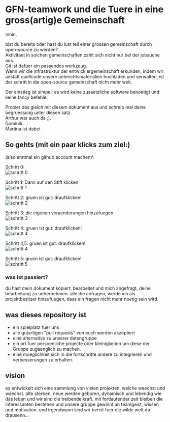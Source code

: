 
# GFN-teamwork und die Tuere in eine gross(artig)e Gemeinschaft

moin,

bist du bereits oder hast du lust teil einer grossen gemeinschaft durch open-source zu werden?\
Aktivitaet in solchen gemeinschaften zahlt sich nicht nur bei der jobsuche aus.\
Git ist dafuer ein passendes werkzeug.\
Wenn wir die infrastruktur der entwicklergemeinschaft erkunden, indem wir anstatt quellcode unsere unterichtsmaterialien hochladen und verwalten, ist der schritt in die open-source gemeinschaft nicht mehr weit.

Der einstieg ist simpel: es wird keine zusaetzliche software benoetigt und keine fancy befehle.

Probier das gleich mit diesem dokument aus und schreib mal deine begruessung unter diesen satz.\
Arthur war auch da ;).\
Dominik\
Martina ist dabei.

## So gehts (mit ein paar klicks zum ziel:)

(also erstmal ein github account machen)\

Schritt 0:\
![schritt 0](https://github.com/teicheld/teamWerkzeugSandkasten/blob/main/img/schritt0_anklicken.png)


Schritt 1: Dann auf den Stift klicken\
![schritt 1](https://github.com/teicheld/teamWerkzeugSandkasten/blob/main/img/verbessern1.PNG)


Schritt 2: gruen ist gut: draufklicken!\
![schritt 2](https://github.com/teicheld/teamWerkzeugSandkasten/blob/main/img/verbessern2.png)


Schritt 3: die eigenen veraenderungen hinzufuegen.\
![schritt 3](https://github.com/teicheld/teamWerkzeugSandkasten/blob/main/img/verbebessern3.png)


Schritt 4: gruen ist gut: draufklicken!\
![schritt 4](https://github.com/teicheld/teamWerkzeugSandkasten/blob/main/img/verbessern4.png)


Schritt 4,5: gruen ist gut: draufklicken!\
![schritt 4](https://github.com/teicheld/teamWerkzeugSandkasten/blob/main/img/verbessern4.5.png)


Schritt 5: gruen ist gut: draufklicken!\
![schritt 5](https://github.com/teicheld/teamWerkzeugSandkasten/blob/main/img/verbessern5.PNG)



### was ist passiert?

du hast mein dokument kopiert, bearbeitet und mich angefragt, deine bearbeitung zu uebernehmen.
alle die anfragen, werde ich als projektbesitzer hinzufuegen, dass ein fragen nicht mehr noetig sein wird.

## was dieses repository ist

- ein spielplatz fuer uns
- alle gutartigen "pull requests" von euch werden akzeptiert
- eine alternative zu unserer datengruppe
- ein ort fuer persoenliche projecte oder kleinigkeiten um diese der Gruppe zugaenglich zu machen.
- eine moeglichkeit sich in die fortschritte andere zu integrieren und verbesserungen zu erhalten.

## vision

es entwickelt sich eine sammlung von vielen projekten, welche waechst und waechst. alte sterben, neue werden geboren, dynamisch und lebendig wie das leben und wir sind die treibende kraft. mit fortlaufender zeit bleiben die interessanten bestehen und unsere gruppe gewinnt an teamgeist, wissen und motivation.
und irgendwann sind wir bereit fuer die wilde welt da drausenn...



